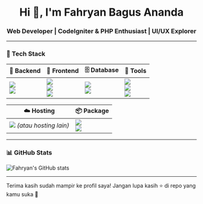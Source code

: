 <h1 align="center">Hi 👋, I'm Fahryan Bagus Ananda</h1>
<h3 align="center">Web Developer | CodeIgniter & PHP Enthusiast | UI/UX Explorer</h3>

---

### 🧰 Tech Stack
| 🧠 Backend                                                                                                                                                                                                                 | 🎨 Frontend                                                                                                                                                                                                                                                                                                                          | 🗄️ Database                                                                                                                                                                                                                 | 🔧 Tools                                                                                                                                                                                                                                                                                                                                      |
| -------------------------------------------------------------------------------------------------------------------------------------------------------------------------------------------------------------------------- | ------------------------------------------------------------------------------------------------------------------------------------------------------------------------------------------------------------------------------------------------------------------------------------------------------------------------------------ | ---------------------------------------------------------------------------------------------------------------------------------------------------------------------------------------------------------------------------- | --------------------------------------------------------------------------------------------------------------------------------------------------------------------------------------------------------------------------------------------------------------------------------------------------------------------------------------------- |
| <img src="https://img.shields.io/badge/PHP-8C9EFF?style=for-the-badge&logo=php&logoColor=white" /> <br> <img src="https://img.shields.io/badge/CodeIgniter-FFA07A?style=for-the-badge&logo=codeigniter&logoColor=white" /> | <img src="https://img.shields.io/badge/HTML5-FFB6C1?style=for-the-badge&logo=html5&logoColor=white" /> <br> <img src="https://img.shields.io/badge/CSS3-A2D2FF?style=for-the-badge&logo=css3&logoColor=white" /> <br> <img src="https://img.shields.io/badge/Bootstrap-D9ACF5?style=for-the-badge&logo=bootstrap&logoColor=white" /> | <img src="https://img.shields.io/badge/MySQL-FFC1CC?style=for-the-badge&logo=mysql&logoColor=white" /> <br> <img src="https://img.shields.io/badge/phpMyAdmin-FFD6A5?style=for-the-badge&logo=phpmyadmin&logoColor=white" /> | <img src="https://img.shields.io/badge/VS%20Code-ADB5FF?style=for-the-badge&logo=visual-studio-code&logoColor=white" /> <br> <img src="https://img.shields.io/badge/Git-FFABAB?style=for-the-badge&logo=git&logoColor=white" /> <br> <img src="https://img.shields.io/badge/GitHub-CDB4DB?style=for-the-badge&logo=github&logoColor=white" /> |

| ☁️ Hosting                                                                                                               | 📦 Package                                                                                                                                                                                                                          |
| ------------------------------------------------------------------------------------------------------------------------ | ----------------------------------------------------------------------------------------------------------------------------------------------------------------------------------------------------------------------------------- |
| <img src="https://img.shields.io/badge/InfinityFree-CAF0F8?style=for-the-badge&logoColor=white" /> *(atau hosting lain)* | <img src="https://img.shields.io/badge/Composer-BDE0FE?style=for-the-badge&logo=composer&logoColor=white" /> <br> <img src="https://img.shields.io/badge/SweetAlert2-FFCBCB?style=for-the-badge&logo=javascript&logoColor=white" /> |

---

### 📊 GitHub Stats
![Fahryan's GitHub stats](https://github-readme-stats.vercel.app/api?username=fahryan21&show_icons=true&theme=radical)

---

Terima kasih sudah mampir ke profil saya! Jangan lupa kasih ⭐ di repo yang kamu suka 🙌
